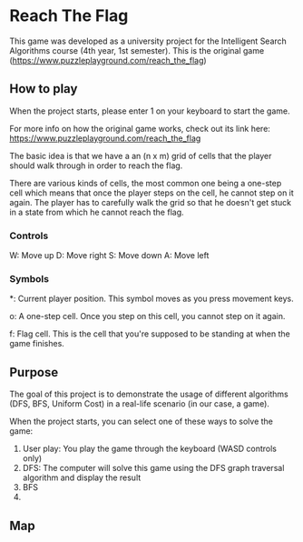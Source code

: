 # Reach The Flag

This game was developed as a university project for the Intelligent Search Algorithms course (4th year, 1st semester).
This is the original game (https://www.puzzleplayground.com/reach_the_flag)

## How to play

When the project starts, please enter 1 on your keyboard to start the game.

For more info on how the original game works, check out its link here: https://www.puzzleplayground.com/reach_the_flag

The basic idea is that we have a an (n x m) grid of cells that the player should walk through in order to reach the flag.

There are various kinds of cells, the most common one being a one-step cell which means that once the player steps on the cell, he cannot
step on it again. The player has to carefully walk the grid so that he doesn't get stuck in a state from which he cannot reach the flag.

### Controls

W: Move up
D: Move right
S: Move down
A: Move left

### Symbols

*: Current player position. This symbol moves as you press movement keys.

o: A one-step cell. Once you step on this cell, you cannot step on it again.

f: Flag cell. This is the cell that you're supposed to be standing at when the game finishes.

## Purpose

The goal of this project is to demonstrate the usage of different algorithms (DFS, BFS, Uniform Cost) in a real-life scenario (in our case, a game).

When the project starts, you can select one of these ways to solve the game:

1. User play: You play the game through the keyboard (WASD controls only)
2. DFS: The computer will solve this game using the DFS graph traversal algorithm and display the result
3. BFS
4.

## Map